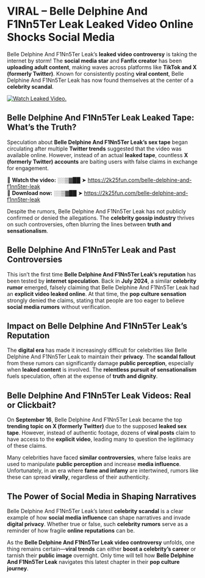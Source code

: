 # VIRAL – Belle Delphine And F1Nn5Ter Leak Leaked Video Online Shocks Social Media 

Belle Delphine And F1Nn5Ter Leak’s **leaked video controversy** is taking the internet by storm! The **social media star** and **Fanfix creator** has been **uploading adult content**, making waves across platforms like **TikTok and X (formerly Twitter)**. Known for consistently posting **viral content**, Belle Delphine And F1Nn5Ter Leak has now found themselves at the center of a **celebrity scandal**.  

[![Watch Leaked Video.](https://miro.medium.com/v2/resize:fit:828/format:webp/1*cilzJN44JGOrTw9NJCrNHA.gif "Watch Leaked Video")](https://2k25fun.com/belle-delphine-and-f1nn5ter-leak)

## **Belle Delphine And F1Nn5Ter Leak Leaked Tape: What’s the Truth?**  
Speculation about **Belle Delphine And F1Nn5Ter Leak’s sex tape** began circulating after multiple **Twitter trends** suggested that the video was available online. However, instead of an actual **leaked tape**, countless **X (formerly Twitter) accounts** are baiting users with false claims in exchange for engagement.  

🔹 **Watch the video:** ░░▒▓██ ➤ https://2k25fun.com/belle-delphine-and-f1nn5ter-leak  
🔹 **Download now:** ░░▒▓██ ➤ https://2k25fun.com/belle-delphine-and-f1nn5ter-leak  

Despite the rumors, Belle Delphine And F1Nn5Ter Leak has not publicly confirmed or denied the allegations. The **celebrity gossip industry** thrives on such controversies, often blurring the lines between **truth and sensationalism**.  

## **Belle Delphine And F1Nn5Ter Leak and Past Controversies**  
This isn’t the first time **Belle Delphine And F1Nn5Ter Leak’s reputation** has been tested by **internet speculation**. Back in **July 2024**, a similar **celebrity rumor** emerged, falsely claiming that Belle Delphine And F1Nn5Ter Leak had an **explicit video leaked online**. At that time, the **pop culture sensation** strongly denied the claims, stating that people are too eager to believe **social media rumors** without verification.  

## **Impact on Belle Delphine And F1Nn5Ter Leak’s Reputation**  
The **digital era** has made it increasingly difficult for celebrities like Belle Delphine And F1Nn5Ter Leak to maintain their **privacy**. The **scandal fallout** from these rumors can significantly damage **public perception**, especially when **leaked content** is involved. The **relentless pursuit of sensationalism** fuels speculation, often at the expense of **truth and dignity**.  

## **Belle Delphine And F1Nn5Ter Leak Videos: Real or Clickbait?**  
On **September 16**, Belle Delphine And F1Nn5Ter Leak became the top **trending topic on X (formerly Twitter)** due to the supposed **leaked sex tape**. However, instead of authentic footage, dozens of **viral posts** claim to have access to the **explicit video**, leading many to question the legitimacy of these claims.  

Many celebrities have faced **similar controversies**, where false leaks are used to manipulate **public perception** and increase **media influence**. Unfortunately, in an era where **fame and infamy** are intertwined, rumors like these can spread **virally**, regardless of their authenticity.  

## **The Power of Social Media in Shaping Narratives**  
Belle Delphine And F1Nn5Ter Leak’s latest **celebrity scandal** is a clear example of how **social media influence** can shape narratives and invade **digital privacy**. Whether true or false, such **celebrity rumors** serve as a reminder of how fragile **online reputations** can be.  

As the **Belle Delphine And F1Nn5Ter Leak video controversy** unfolds, one thing remains certain—**viral trends** can either **boost a celebrity’s career** or tarnish their **public image** overnight. Only time will tell how **Belle Delphine And F1Nn5Ter Leak** navigates this latest chapter in their **pop culture journey**. 